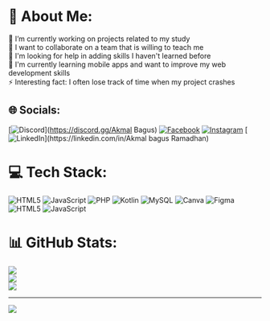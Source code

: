# 💫 About Me:
🔭 I’m currently working on projects related to my study<br>👯 I want to collaborate on a team that is willing to teach me<br>🤝 I'm looking for help in adding skills I haven't learned before<br>🌱 I'm currently learning mobile apps and want to improve my web development skills<br>⚡ Interesting fact: I often lose track of time when my project crashes


## 🌐 Socials:
[![Discord](https://img.shields.io/badge/Discord-%237289DA.svg?logo=discord&logoColor=white)](https://discord.gg/Akmal Bagus) [![Facebook](https://img.shields.io/badge/Facebook-%231877F2.svg?logo=Facebook&logoColor=white)](https://facebook.com/Akmalee) [![Instagram](https://img.shields.io/badge/Instagram-%23E4405F.svg?logo=Instagram&logoColor=white)](https://instagram.com/seenakamuu) [![LinkedIn]([https://img.shields.io/badge/LinkedIn-%230077B5.svg?logo=linkedin&logoColor=white](https://www.linkedin.com/in/akmal-bagus-ramadhan/))](https://linkedin.com/in/Akmal bagus Ramadhan) 

# 💻 Tech Stack:
![HTML5](https://img.shields.io/badge/html5-%23E34F26.svg?style=for-the-badge&logo=html5&logoColor=white) ![JavaScript](https://img.shields.io/badge/javascript-%23323330.svg?style=for-the-badge&logo=javascript&logoColor=%23F7DF1E) ![PHP](https://img.shields.io/badge/php-%23777BB4.svg?style=for-the-badge&logo=php&logoColor=white) ![Kotlin](https://img.shields.io/badge/kotlin-%237F52FF.svg?style=for-the-badge&logo=kotlin&logoColor=white) ![MySQL](https://img.shields.io/badge/mysql-4479A1.svg?style=for-the-badge&logo=mysql&logoColor=white) ![Canva](https://img.shields.io/badge/Canva-%2300C4CC.svg?style=for-the-badge&logo=Canva&logoColor=white) ![Figma](https://img.shields.io/badge/figma-%23F24E1E.svg?style=for-the-badge&logo=figma&logoColor=white) ![HTML5](https://img.shields.io/badge/html5-%23E34F26.svg?style=for-the-badge&logo=html5&logoColor=white) ![JavaScript](https://img.shields.io/badge/javascript-%23323330.svg?style=for-the-badge&logo=javascript&logoColor=%23F7DF1E)
# 📊 GitHub Stats:
![](https://github-readme-stats.vercel.app/api?username=akmalbagusramadhan21&theme=dark&hide_border=false&include_all_commits=false&count_private=false)<br/>
![](https://nirzak-streak-stats.vercel.app/?user=akmalbagusramadhan21&theme=dark&hide_border=false)<br/>
![](https://github-readme-stats.vercel.app/api/top-langs/?username=akmalbagusramadhan21&theme=dark&hide_border=false&include_all_commits=false&count_private=false&layout=compact)

---
[![](https://visitcount.itsvg.in/api?id=akmalbagusramadhan21&icon=0&color=0)](https://visitcount.itsvg.in)

<!-- Proudly created with GPRM ( https://gprm.itsvg.in ) -->


<!---
akmalbagusramadhan21/akmalbagusramadhan21 is a ✨ special ✨ repository because its `README.md` (this file) appears on your GitHub profile.
You can click the Preview link to take a look at your changes.
--->
